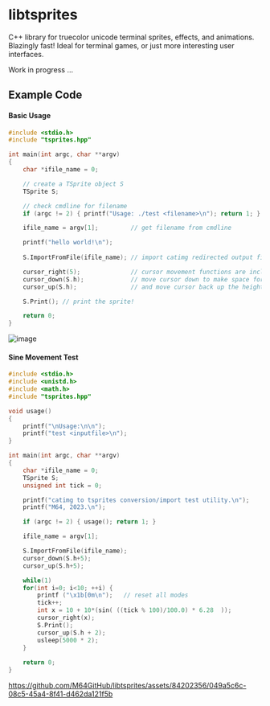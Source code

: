 # libtsprites
C++ library for truecolor unicode terminal sprites, effects, and animations. Blazingly fast! Ideal for terminal games, or just more interesting user interfaces.

Work in progress ...

## Example Code

#### Basic Usage

```C++
#include <stdio.h>
#include "tsprites.hpp"

int main(int argc, char **argv)
{
    char *ifile_name = 0;

    // create a TSprite object S
    TSprite S;

    // check cmdline for filename
    if (argc != 2) { printf("Usage: ./test <filename>\n"); return 1; }

    ifile_name = argv[1];         // get filename from cmdline

    printf("hello world!\n");
    
    S.ImportFromFile(ifile_name); // import catimg redirected output file

    cursor_right(5);              // cursor movement functions are included
    cursor_down(S.h);             // move cursor down to make space for the sprite
    cursor_up(S.h);               // and move cursor back up the height of the sprite

    S.Print(); // print the sprite!

    return 0;
}
```
![image](https://github.com/M64GitHub/libtsprites/assets/84202356/53995d62-ef77-4bd9-be4d-c3d081ebb1f1)

#### Sine Movement Test 
```C++
#include <stdio.h>
#include <unistd.h>
#include <math.h>
#include "tsprites.hpp"

void usage() 
{
    printf("\nUsage:\n\n");
    printf("test <inputfile>\n");
}

int main(int argc, char **argv)
{
    char *ifile_name = 0;
    TSprite S;
    unsigned int tick = 0;

    printf("catimg to tsprites conversion/import test utility.\n");
    printf("M64, 2023.\n");

    if (argc != 2) { usage(); return 1; }

    ifile_name = argv[1]; 

    S.ImportFromFile(ifile_name);
    cursor_down(S.h+5);
    cursor_up(S.h+5);

    while(1)
    for(int i=0; i<10; ++i) {
        printf ("\x1b[0m\n");   // reset all modes
        tick++;
        int x = 10 + 10*(sin( ((tick % 100)/100.0) * 6.28  ));
        cursor_right(x);
        S.Print();
        cursor_up(S.h + 2);
        usleep(5000 * 2);
    }
    
    return 0;
}
```


https://github.com/M64GitHub/libtsprites/assets/84202356/049a5c6c-08c5-45a4-8f41-d462da121f5b





